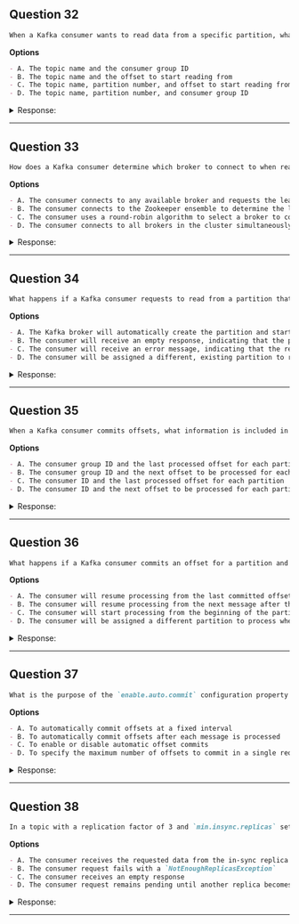 ## Question 32

```markdown
When a Kafka consumer wants to read data from a specific partition, what information does it need to provide to the Kafka broker?
```

**Options**

```markdown
- A. The topic name and the consumer group ID
- B. The topic name and the offset to start reading from
- C. The topic name, partition number, and offset to start reading from
- D. The topic name, partition number, and consumer group ID
```

<details><summary>Response:</summary>

**Answer:** C

**Explanation:**

```markdown
To read from a specific partition, the consumer must specify the topic, partition number, and the offset. The consumer group ID is only relevant in automatic assignment mode, not when explicitly reading a specific partition.

- A. Incorrect — Group ID alone does not specify partition or offset.
- B. Incorrect — Partition number is also needed.
- C. Correct — Topic, partition, and offset are all required.
- D. Incorrect — Group ID is irrelevant here.
```

</details>

---

## Question 33

```markdown
How does a Kafka consumer determine which broker to connect to when reading data from a specific partition?
```

**Options**

```markdown
- A. The consumer connects to any available broker and requests the leader for the specific partition
- B. The consumer connects to the Zookeeper ensemble to determine the leader for the specific partition
- C. The consumer uses a round-robin algorithm to select a broker to connect to
- D. The consumer connects to all brokers in the cluster simultaneously
```

<details><summary>Response:</summary>

**Answer:** A

**Explanation:**

```markdown
The consumer first contacts any broker to get metadata about the topic and partitions. This metadata includes which broker is the leader for the partition. The consumer then connects directly to that leader to fetch data.

- A. Correct — Connects to any broker for metadata, then to leader.
- B. Incorrect — Consumers do not contact Zookeeper.
- C. Incorrect — Selection is based on metadata, not round-robin.
- D. Incorrect — Consumer connects only to the partition leader broker.
```

</details>

---

## Question 34

```markdown
What happens if a Kafka consumer requests to read from a partition that does not exist in the specified topic?
```

**Options**

```markdown
- A. The Kafka broker will automatically create the partition and start serving data
- B. The consumer will receive an empty response, indicating that the partition does not exist
- C. The consumer will receive an error message, indicating that the requested partition does not exist
- D. The consumer will be assigned a different, existing partition to read from
```

<details><summary>Response:</summary>

**Answer:** C

**Explanation:**

```markdown
Kafka brokers return an error (e.g., `UNKNOWN_TOPIC_OR_PARTITION`) if a consumer tries to read from a non-existent partition. Brokers do not create partitions on demand, nor do they reassign consumers to other partitions automatically.

- A. Incorrect — Partitions are not auto-created.
- B. Incorrect — The broker returns an error, not empty data.
- C. Correct — An error message is returned.
- D. Incorrect — Consumer is not reassigned automatically.
```

</details>

---

## Question 35

```markdown
When a Kafka consumer commits offsets, what information is included in the commit request?
```

**Options**

```markdown
- A. The consumer group ID and the last processed offset for each partition
- B. The consumer group ID and the next offset to be processed for each partition
- C. The consumer ID and the last processed offset for each partition
- D. The consumer ID and the next offset to be processed for each partition
```

<details><summary>Response:</summary>

**Answer:** A

**Explanation:**

```markdown
Offset commits include the consumer group ID and the last processed offset for each partition. The consumer ID itself is not included because offsets are tracked at the group level.

- A. Correct — Group ID and last processed offset.
- B. Incorrect — It is the last processed offset, not the next.
- C. Incorrect — Consumer ID is not part of commit.
- D. Incorrect — Next offset is not committed, last processed is.
```

</details>

---

## Question 36

```markdown
What happens if a Kafka consumer commits an offset for a partition and then crashes before processing the next message?
```

**Options**

```markdown
- A. The consumer will resume processing from the last committed offset when it restarts
- B. The consumer will resume processing from the next message after the last committed offset when it restarts
- C. The consumer will start processing from the beginning of the partition when it restarts
- D. The consumer will be assigned a different partition to process when it restarts
```

<details><summary>Response:</summary>

**Answer:** A

**Explanation:**

```markdown
When the consumer restarts, it resumes from the last committed offset. This might cause the last processed message to be reprocessed, ensuring no data loss but possibly duplicate processing (at-least-once semantics).

- A. Correct — Resumes from last committed offset.
- B. Incorrect — Next message after committed offset is processed after restarting.
- C. Incorrect — Restart does not mean start from the beginning.
- D. Incorrect — Partition assignment may or may not change.
```

</details>

---

## Question 37

```markdown
What is the purpose of the `enable.auto.commit` configuration property in Kafka consumers?
```

**Options**

```markdown
- A. To automatically commit offsets at a fixed interval
- B. To automatically commit offsets after each message is processed
- C. To enable or disable automatic offset commits
- D. To specify the maximum number of offsets to commit in a single request
```

<details><summary>Response:</summary>

**Answer:** C

**Explanation:**

```markdown
The `enable.auto.commit` flag enables or disables automatic offset committing. If set to `true`, offsets are committed periodically (as controlled by `auto.commit.interval.ms`). If `false`, the application must manually commit offsets.

- A. Incorrect — Interval is controlled by a different setting.
- B. Incorrect — Auto commit happens periodically, not after each message.
- C. Correct — Enables or disables automatic commits.
- D. Incorrect — No such max offset count setting.
```

</details>

---

## Question 38

```markdown
In a topic with a replication factor of 3 and `min.insync.replicas` set to 2, what happens when a consumer sends a read request to a partition with only one in-sync replica?
```

**Options**

```markdown
- A. The consumer receives the requested data from the in-sync replica
- B. The consumer request fails with a `NotEnoughReplicasException`
- C. The consumer receives an empty response
- D. The consumer request remains pending until another replica becomes in-sync
```

<details><summary>Response:</summary>

**Answer:** A

**Explanation:**

```markdown
`min.insync.replicas` affects write requests, not reads. Consumers can still read from any available in-sync replica, even if only one remains.

- A. Correct — Reads proceed from the available replica.
- B. Incorrect — This error applies to writes, not reads.
- C. Incorrect — Data is returned, not empty.
- D. Incorrect — Reads don’t wait for more replicas.
```

</details>

---
